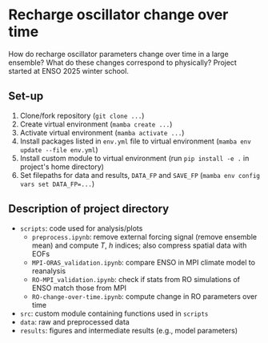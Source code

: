 # Recharge oscillator change over time
How do recharge oscillator parameters change over time in a large ensemble? What do these changes correspond to physically? Project started at ENSO 2025 winter school.

## Set-up
1. Clone/fork repository  (```git clone ...```)
2. Create virtual environment  (```mamba create ...```)
3. Activate virtual environment (```mamba activate ...```)
4. Install packages listed in ```env.yml``` file to virtual environment (```mamba env update --file env.yml```)
5. Install custom module to virtual environment (run ```pip install -e .``` in project's home directory)
6. Set filepaths for data and results, ```DATA_FP``` and ```SAVE_FP``` (```mamba env config vars set DATA_FP=...```)


## Description of project directory
- ```scripts```: code used for analysis/plots
  - ```preprocess.ipynb```: remove external forcing signal (remove ensemble mean) and compute $T$, $h$ indices; also compress spatial data with EOFs
  - ```MPI-ORAS_validation.ipynb```: compare ENSO in MPI climate model to reanalysis
  - ```RO-MPI_validation.ipynb```: check if stats from RO simulations of ENSO match those from MPI
  - ```RO-change-over-time.ipynb```: compute change in RO parameters over time
- ```src```: custom module containing functions used in ```scripts```  
- ```data```: raw and preprocessed data  
- ```results```: figures and intermediate results (e.g., model parameters)
